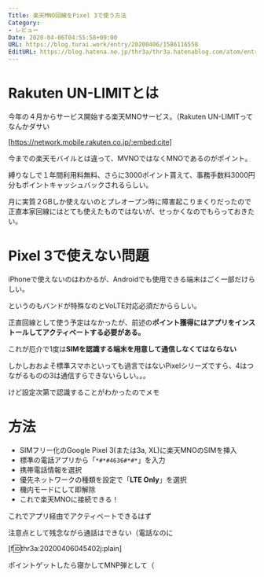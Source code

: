```yaml
---
Title: 楽天MNO回線をPixel 3で使う方法
Category:
- レビュー
Date: 2020-04-06T04:55:58+09:00
URL: https://blog.turai.work/entry/20200406/1586116558
EditURL: https://blog.hatena.ne.jp/thr3a/thr3a.hatenablog.com/atom/entry/26006613545708762
---
```


# Rakuten UN-LIMITとは

今年の４月からサービス開始する楽天MNOサービス。（Rakuten UN-LIMITってなんかダサい

[https://network.mobile.rakuten.co.jp/:embed:cite]


今までの楽天モバイルとは違って、MVNOではなくMNOであるのがポイント。

縛りなしで１年間利用料無料、さらに3000ポイント貰えて、事務手数料3000円分もポイントキャッシュバックされるらしい。

月に実質２GBしか使えないのとプレオープン時に障害起こりまくりだったので正直本家回線にはとても使えたものではないが、せっかくなのでもらっておきたい。

# Pixel 3で使えない問題

iPhoneで使えないのはわかるが、Androidでも使用できる端末はごく一部だけらしい。

というのもバンドが特殊なのとVoLTE対応必須だかららしい。

正直回線として使う予定はなかったが、前述の**ポイント獲得にはアプリをインストールしてアクティベートする必要がある。**

これが厄介で1度は**SIMを認識する端末を用意して通信しなくてはならない**

しかしおおよそ標準スマホといっても過言ではないPixelシリーズですら、4はつながるものの3は通信すらできないらしい。。。

けど設定次第で認識することがわかったのでメモ

# 方法

- SIMフリー化のGoogle Pixel 3(または3a, XL)に楽天MNOのSIMを挿入
- 標準の電話アプリから「`*#*#4636#*#*`」を入力
- 携帯電話情報を選択
- 優先ネットワークの種類を設定で「**LTE Only**」を選択
- 機内モードにして即解除
- これで楽天MNOに接続できる！

これでアプリ経由でアクティベートできるはず

注意点として残念ながら通話はできない（電話なのに

[f:id:thr3a:20200406045402j:plain]

ポイントゲットしたら寝かしてMNP弾として（
